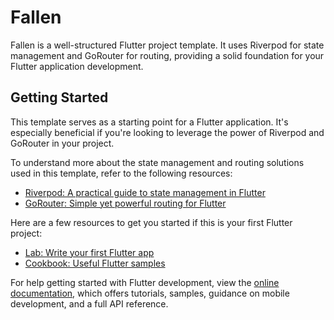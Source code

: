 # Fallen

Fallen is a well-structured Flutter project template. It uses Riverpod for state management and GoRouter for routing, providing a solid foundation for your Flutter application development.

## Getting Started

This template serves as a starting point for a Flutter application. It's especially beneficial if you're looking to leverage the power of Riverpod and GoRouter in your project.

To understand more about the state management and routing solutions used in this template, refer to the following resources:

- [Riverpod: A practical guide to state management in Flutter](https://riverpod.dev/)
- [GoRouter: Simple yet powerful routing for Flutter](https://gorouter.dev/)

Here are a few resources to get you started if this is your first Flutter project:

- [Lab: Write your first Flutter app](https://docs.flutter.dev/get-started/codelab)
- [Cookbook: Useful Flutter samples](https://docs.flutter.dev/cookbook)

For help getting started with Flutter development, view the
[online documentation](https://docs.flutter.dev/), which offers tutorials,
samples, guidance on mobile development, and a full API reference.

